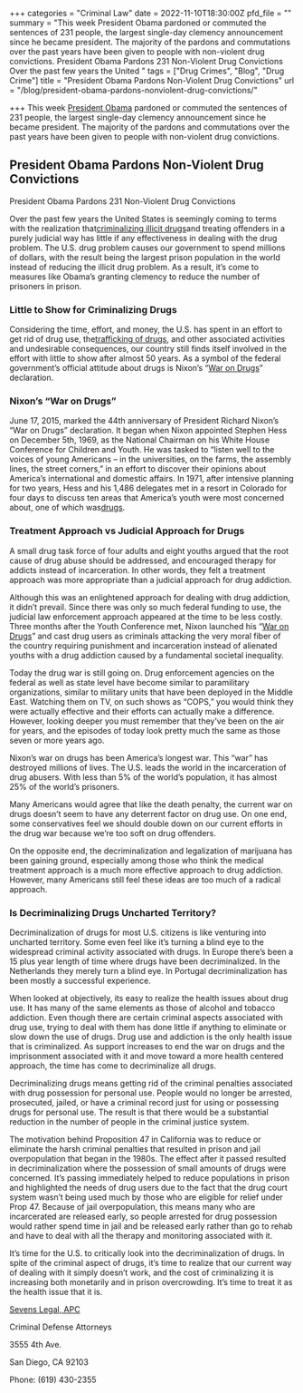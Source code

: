 +++
categories = "Criminal Law"
date = 2022-11-10T18:30:00Z
pfd_file = ""
summary = "This week President Obama pardoned or commuted the sentences of 231 people, the largest single-day clemency announcement since he became president. The majority of the pardons and commutations over the past years have been given to people with non-violent drug convictions. President Obama Pardons 231 Non-Violent Drug Convictions Over the past few years the United "
tags = ["Drug Crimes", "Blog", "Drug Crime"]
title = "President Obama Pardons Non-Violent Drug Convictions"
url = "/blog/president-obama-pardons-nonviolent-drug-convictions/"

+++
This week [President Obama](https://www.sevenslegal.com/) pardoned or commuted the sentences of 231 people, the largest single-day clemency announcement since he became president. The majority of the pardons and commutations over the past years have been given to people with non-violent drug convictions.

## President Obama Pardons Non-Violent Drug Convictions

President Obama Pardons 231 Non-Violent Drug Convictions

Over the past few years the United States is seemingly coming to terms with the realization that[criminalizing illicit drugs](https://www.sevenslegal.com/)and treating offenders in a purely judicial way has little if any effectiveness in dealing with the drug problem. The U.S. drug problem causes our government to spend millions of dollars, with the result being the largest prison population in the world instead of reducing the illicit drug problem. As a result, it’s come to measures like Obama’s granting clemency to reduce the number of prisoners in prison.

### Little to Show for Criminalizing Drugs

Considering the time, effort, and money, the U.S. has spent in an effort to get rid of drug use, the[trafficking of drugs](https://www.sevenslegal.com/), and other associated activities and undesirable consequences, our country still finds itself involved in the effort with little to show after almost 50 years. As a symbol of the federal government’s official attitude about drugs is Nixon’s “[War on Drugs](https://www.sevenslegal.com/)” declaration.

### Nixon’s “War on Drugs”

June 17, 2015, marked the 44th anniversary of President Richard Nixon’s “War on Drugs” declaration. It began when Nixon appointed Stephen Hess on December 5th, 1969, as the National Chairman on his White House Conference for Children and Youth. He was tasked to “listen well to the voices of young Americans – in the universities, on the farms, the assembly lines, the street corners,” in an effort to discover their opinions about America’s international and domestic affairs. In 1971, after intensive planning for two years, Hess and his 1,486 delegates met in a resort in Colorado for four days to discuss ten areas that America’s youth were most concerned about, one of which was[drugs](https://www.sevenslegal.com/).

### Treatment Approach vs Judicial Approach for Drugs

A small drug task force of four adults and eight youths argued that the root cause of drug abuse should be addressed, and encouraged therapy for addicts instead of incarceration. In other words, they felt a treatment approach was more appropriate than a judicial approach for drug addiction.

Although this was an enlightened approach for dealing with drug addiction, it didn’t prevail. Since there was only so much federal funding to use, the judicial law enforcement approach appeared at the time to be less costly. Three months after the Youth Conference met, Nixon launched his “[War on Drugs](https://www.sevenslegal.com/)” and cast drug users as criminals attacking the very moral fiber of the country requiring punishment and incarceration instead of alienated youths with a drug addiction caused by a fundamental societal inequality.

Today the drug war is still going on. Drug enforcement agencies on the federal as well as state level have become similar to paramilitary organizations, similar to military units that have been deployed in the Middle East. Watching them on TV, on such shows as “COPS,” you would think they were actually effective and their efforts can actually make a difference. However, looking deeper you must remember that they’ve been on the air for years, and the episodes of today look pretty much the same as those seven or more years ago.

Nixon’s war on drugs has been America’s longest war. This “war” has destroyed millions of lives. The U.S. leads the world in the incarceration of drug abusers. With less than 5% of the world’s population, it has almost 25% of the world’s prisoners.

Many Americans would agree that like the death penalty, the current war on drugs doesn’t seem to have any deterrent factor on drug use. On one end, some conservatives feel we should double down on our current efforts in the drug war because we’re too soft on drug offenders.

On the opposite end, the decriminalization and legalization of marijuana has been gaining ground, especially among those who think the medical treatment approach is a much more effective approach to drug addiction. However, many Americans still feel these ideas are too much of a radical approach.

### Is Decriminalizing Drugs Uncharted Territory?

Decriminalization of drugs for most U.S. citizens is like venturing into uncharted territory. Some even feel like it’s turning a blind eye to the widespread criminal activity associated with drugs. In Europe there’s been a 15 plus year length of time where drugs have been decriminalized. In the Netherlands they merely turn a blind eye. In Portugal decriminalization has been mostly a successful experience.

When looked at objectively, its easy to realize the health issues about drug use. It has many of the same elements as those of alcohol and tobacco addiction. Even though there are certain criminal aspects associated with drug use, trying to deal with them has done little if anything to eliminate or slow down the use of drugs. Drug use and addiction is the only health issue that is criminalized. As support increases to end the war on drugs and the imprisonment associated with it and move toward a more health centered approach, the time has come to decriminalize all drugs.

Decriminalizing drugs means getting rid of the criminal penalties associated with drug possession for personal use. People would no longer be arrested, prosecuted, jailed, or have a criminal record just for using or possessing drugs for personal use. The result is that there would be a substantial reduction in the number of people in the criminal justice system.

The motivation behind Proposition 47 in California was to reduce or eliminate the harsh criminal penalties that resulted in prison and jail overpopulation that began in the 1980s. The effect after it passed resulted in decriminalization where the possession of small amounts of drugs were concerned. It’s passing immediately helped to reduce populations in prison and highlighted the needs of drug users due to the fact that the drug court system wasn’t being used much by those who are eligible for relief under Prop 47. Because of jail overpopulation, this means many who are incarcerated are released early, so people arrested for drug possession would rather spend time in jail and be released early rather than go to rehab and have to deal with all the therapy and monitoring associated with it.

It’s time for the U.S. to critically look into the decriminalization of drugs. In spite of the criminal aspect of drugs, it’s time to realize that our current way of dealing with it simply doesn’t work, and the cost of criminalizing it is increasing both monetarily and in prison overcrowding. It’s time to treat it as the health issue that it is.

[Sevens Legal, APC](https://www.sevenslegal.com/ "Sevens Legal, APC")

Criminal Defense Attorneys

3555 4th Ave.

San Diego, CA 92103

Phone: (619) 430-2355
